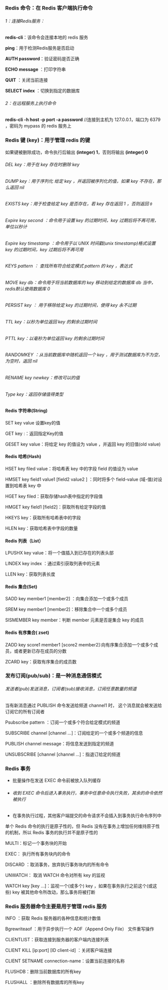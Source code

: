 ### Redis 命令：在 Redis 客户端执行命令

###### 1：连接Redis服务：

 **redis-cli**：该命令会连接本地的 redis 服务

 **ping**：用于检测Redis服务是否启动

**AUTH password**：验证密码是否正确

**ECHO message**  ：打印字符串

**QUIT**  ：关闭当前连接

**SELECT index** ：切换到指定的数据库

###### 2：在远程服务上执行命令

 **redis-cli -h host -p port -a password**     //连接到主机为 127.0.0.1，端口为 6379 ，密码为 mypass 的 redis 服务上

### Redis 键 (key)：用于管理 redis 的键

如果键被删除成功，命令执行后输出 **(integer) 1**，否则将输出 **(integer) 0**

###### DEL key：用于在 key 存在时删除  key

###### DUMP key：用于序列化 给定 key ，并返回被序列化的值，如果 key 不存在，那么返回 nil 

###### EXISTS key：用于检查给定 key 是否存在，若 key 存在返回 1 ，否则返回 `0`

###### Expire key second ：命令用于设置 key 的过期时间，key 过期后将不再可用，单位以秒计

###### Expire key timestamp ：命令用于以 UNIX 时间戳(unix timestamp)格式设置 key 的过期时间，key 过期后将不再可用

######  KEYS pattern ： 查找所有符合给定模式 pattern 的 key ，表达式

###### MOVE key  db：命令用于将当前数据库的 key 移动到给定的数据库 db 当中， redis默认使用数据库 0

###### PERSIST key ： 用于移除给定 key 的过期时间，使得 key 永不过期

###### TTL key：以秒为单位返回 key 的剩余过期时间

###### PTTL key：以毫秒为单位返回 key 的剩余过期时间

###### RANDOMKEY ：从当前数据库中随机返回一个 key ，用于测试数据库为不为空，为空时，返回 nil 

###### RENAME key newkey：修改可以的值

###### Type key：返回存储值得类型



#### Redis 字符串(String)

SET key value 设置key的值

GET key :：返回指定Key的值

GESET key value：将给定 key 的值设为 value ，并返回 key 的旧值(old value)

#### Redis 哈希(Hash)

HSET key filed value：将哈希表 key 中的字段 field 的值设为 value 

HMSET key field1 value1 [field2 value2 ] ：同时将多个 field-value (域-值)对设置到哈希表 key 中

HGET key filed：获取存储hash表中指定的字段值

HMGET key field1 [field2]：获取所有给定字段的值

HKEYS key：获取所有哈希表中的字段

HLEN key：获取哈希表中字段的数量

#### Redis 列表（List）

LPUSHX key value：将一个值插入到已存在的列表头部

LINDEX key index ：通过索引获取列表中的元素

LLEN key：获取列表长度

#### Redis 集合(Set)

SADD key member1 [member2] ：向集合添加一个或多个成员

SREM key member1 [member2]：移除集合中一个或多个成员

SISMEMBER key member：判断 member 元素是否是集合 key 的成员

#### Redis 有序集合( zset)

ZADD key score1 member1 [score2 member2]:向有序集合添加一个或多个成员，或者更新已存在成员的分数

ZCARD key：获取有序集合的成员数

### 发布订阅(pub/sub)：是一种消息通信模式

###### 发送者(pub)发送消息，订阅者(sub)接收消息，订阅任意数量的频道

当有新消息通过 PUBLISH 命令发送给频道 channel1 时， 这个消息就会被发送给订阅它的所有订阅者

Psubscribe pattern ：订阅一个或多个符合给定模式的频道

SUBSCRIBE channel [channel ...]：订阅给定的一个或多个频道的信息

PUBLISH channel message：将信息发送到指定的频道

UNSUBSCRIBE [channel [channel ...]：指退订给定的频道

### Redis 事务

- 批量操作在发送 EXEC 命令前被放入队列缓存
- ###### 收到 EXEC 命令后进入事务执行，事务中任意命令执行失败，其余的命令依然被执行
-  在事务执行过程，其他客户端提交的命令请求不会插入到事务执行命令序列中

单个 Redis 命令的执行是原子性的，但 Redis 没有在事务上增加任何维持原子性的机制，所以 Redis 事务的执行并不是原子性的 

MULTI：标记一个事务块的开始

EXEC： 执行所有事务块内的命令

DISCARD ：取消事务，放弃执行事务块内的所有命令

UNWATCH： 取消 WATCH 命令对所有 key 的监视

WATCH key [key ...]：监视一个(或多个) key ，如果在事务执行之前这个(或这些) key 被其他命令所改动，那么事务将被打断

### Redis 服务器命令主要是用于管理 redis 服务

 INFO ：获取 Redis 服务器的各种信息和统计数值

 Bgrewriteaof ：用于异步执行一个 AOF（Append Only File） 文件重写操作

CLIENTLIST：获取连接到服务器的客户端内连接列表

CLIENT KILL [ip:port\] [ID client-id] ：关闭客户端连接

CLIENT SETNAME connection-name：设置当前连接的名称

FLUSHDB：删除当前数据库的所有key

FLUSHALL ：删除所有数据库的所有key


